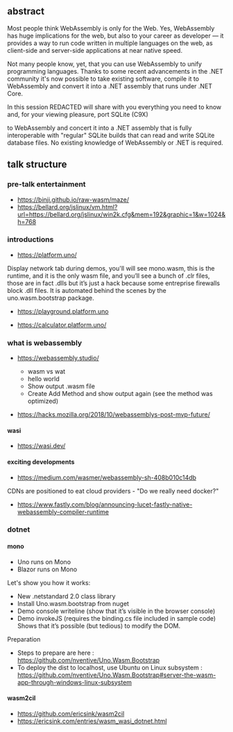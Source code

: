 ## abstract

Most people think WebAssembly is only for the Web. Yes, WebAssembly has huge implications for the web, but also to your career as developer — it provides a way to run code written in multiple languages on the web, as client-side and server-side applications at near native speed. 

Not many people know, yet, that you can use WebAssembly to unify programming languages. Thanks to some recent advancements in the .NET community it's now possible to take existing software, compile it to WebAssembly and convert it into a .NET assembly that runs under .NET Core. 

In this session REDACTED will share with you everything you need to know and, for your viewing pleasure, port SQLite (C9X) 

to WebAssembly and concert it into a .NET assembly that is fully interoperable with "regular" SQLite builds that can read and write SQLite database files. No existing knowledge of WebAssembly or .NET is required.

## talk structure

### pre-talk entertainment

- https://binji.github.io/raw-wasm/maze/
- https://bellard.org/jslinux/vm.html?url=https://bellard.org/jslinux/win2k.cfg&mem=192&graphic=1&w=1024&h=768

### introductions

- https://platform.uno/

Display network tab during demos, you'll will see mono.wasm, this is the runtime, and it is the only wasm file, and you’ll see a bunch of .clr files, those are in fact .dlls but it’s just a hack because some entreprise firewalls block .dll files. It is automated behind the scenes by the uno.wasm.bootstrap package.

- https://playground.platform.uno

 

- https://calculator.platform.uno/

### what is webassembly

- https://webassembly.studio/
    - wasm vs wat
    - hello world
    - Show output .wasm file
    - Create Add Method and show output again (see the method was optimized)

- https://hacks.mozilla.org/2018/10/webassemblys-post-mvp-future/


#### wasi

- https://wasi.dev/

#### exciting developments

- https://medium.com/wasmer/webassembly-sh-408b010c14db

CDNs are positioned to eat cloud providers - "Do we really need docker?"

- https://www.fastly.com/blog/announcing-lucet-fastly-native-webassembly-compiler-runtime

### dotnet

#### mono

- Uno runs on Mono
- Blazor runs on Mono

Let's show you how it works:

- New .netstandard 2.0 class library
- Install Uno.wasm.bootstrap from nuget
- Demo console writeline  (show that it’s visible in the browser console)
- Demo invokeJS    (requires the binding.cs file included in sample code)  Shows that it’s possible (but tedious) to modify the DOM.
 
Preparation
- Steps to prepare are here : https://github.com/nventive/Uno.Wasm.Bootstrap
- To deploy the dist to localhost, use Ubuntu on Linux subsystem : https://github.com/nventive/Uno.Wasm.Bootstrap#server-the-wasm-app-through-windows-linux-subsystem

#### wasm2cil

- https://github.com/ericsink/wasm2cil
- https://ericsink.com/entries/wasm_wasi_dotnet.html

### 


